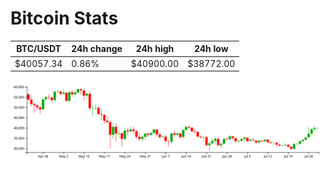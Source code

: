 # Bitcoin Stats

BTC/USDT|24h change|24h high|24h low|
|---|---|---|---|
|$40057.34|0.86%|$40900.00|$38772.00|

<img src="./chart.svg">
